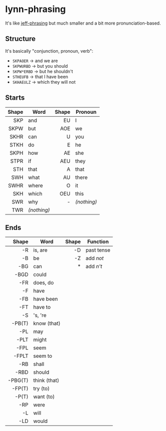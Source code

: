 # lynn-phrasing
It's like [jeff-phrasing](https://github.com/jthlim/jeff-phrasing) but much smaller and a bit more pronunciation-based.

## Structure

It's basically "conjunction, pronoun, verb":

* `SKPAOER` → and we are
* `SKPWURBD` → but you should
* `SKPW*ERBD` → but he shouldn't
* `STHEUFB` → that I have been
* `SKHAEULZ` → which they will not

## Starts

| Shape | Word | Shape | Pronoun
| ---: | --- | ---: | --- |
| SKP | and | EU | I |
| SKPW | but | AOE | we
| SKHR | can | U | you
| STKH | do | E | he
| SKPH | how | AE | she
| STPR | if | AEU | they
| STH | that | A | that
| SWH | what | AU | there
| SWHR | where | O | it
| SKH | which | OEU | this
| SWR | why | - | _(nothing)_
| TWR | _(nothing)_ |

## Ends

| Shape | Word | Shape | Function |
| ---: | --- | ---: | --- |
| -R | is, are | -D | past tense
| -B | be | -Z | add _not_
| -BG | can | \* | add _n't_
| -BGD | could |
| -FR | does, do
| -F | have
| -FB | have been
| -FT | have to
| -S | 's, 're
| -PB(T) | know (that) |
| -PL | may |
| -PLT | might |
| -FPL | seem
| -FPLT | seem to
| -RB | shall
| -RBD | should 
| -PBG(T) | think (that) |
| -FP(T) | try (to)
| -P(T) | want (to) |
| -RP | were |
| -L | will |
| -LD | would |
